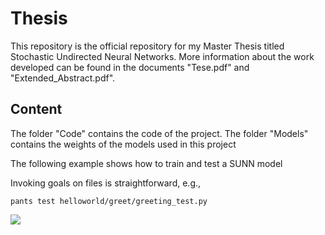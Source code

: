 # Thesis

This repository is the official repository for my Master Thesis titled Stochastic Undirected Neural Networks.
More information about the work developed can be found in the documents "Tese.pdf" and "Extended_Abstract.pdf".

## Content

The folder "Code" contains the code of the project. 
The folder "Models" contains the weights of the models used in this project

The following example shows how to train and test a SUNN model 

Invoking goals on files is straightforward, e.g.,

```
pants test helloworld/greet/greeting_test.py
```

![](https://github.com/ricardosimoes00/Thesis/Example_Images/example.png?raw=true)

